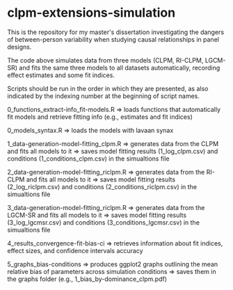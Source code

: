 # clpm-extensions-simulation

This is the repository for my master's dissertation investigating the dangers of between-person variability when studying causal relationships in panel designs.

The code above simulates data from three models (CLPM, RI-CLPM, LGCM-SR) and fits the same three models to all datasets automatically, recording effect estimates and some fit indices. 

Scripts should be run in the order in which they are presented, as also indicated by the indexing number at the beginning of script names. 

0_functions_extract-info_fit-models.R => loads functions that automatically fit models and retrieve fitting info (e.g., estimates and fit indices)

0_models_syntax.R => loads the models with lavaan synax

1_data-generation-model-fitting_clpm.R => generates data from the CLPM and fits all models to it => saves model fitting results (1_log_clpm.csv) and conditions (1_conditions_clpm.csv) in the simualtions file

2_data-generation-model-fitting_riclpm.R => generates data from the RI-CLPM and fits all models to it => saves model fitting results (2_log_riclpm.csv) and conditions (2_conditions_riclpm.csv) in the simualtions file

3_data-generation-model-fitting_riclpm.R => generates data from the LGCM-SR and fits all models to it => saves model fitting results (3_log_lgcmsr.csv) and conditions (3_conditions_lgcmsr.csv) in the simualtions file

4_results_convergence-fit-bias-ci => retrieves information about fit indices, effect sizes, and confidence intervals accuracy 

5_graphs_bias-conditions => produces ggplot2 graphs outlining the mean relative bias of parameters across simulation conditions => saves them in the graphs folder (e.g., 1_bias_by-dominance_clpm.pdf)
